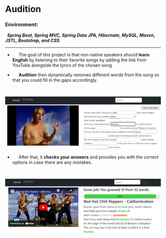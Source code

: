# Audition
### Environment: 
***&nbsp;&nbsp;Spring Boot, Spring MVC, Spring Data JPA, Hibernate, MySQL, Maven, JSTL, Bootstrap, and CSS.***
___

+ &nbsp;&nbsp;&nbsp;&nbsp;&nbsp;The goal of this project is that non-native speakers should <b>learn English</b> by listening to their favorite songs by adding the link from YouTube alongside the lyrics of the chosen song.

+ &nbsp;&nbsp;&nbsp;&nbsp;&nbsp;<b>Audition</b> then dynamically removes different words from the song so that you could fill in the gaps accordingly. 
</br>

![Image1](images/Audition%201.png)

+ &nbsp;&nbsp;&nbsp;&nbsp;&nbsp;After that, it <b>checks your answers</b> and provides you with the correct options in case there are any mistakes.
</br>

![Image1](images/Audition%202.png)

